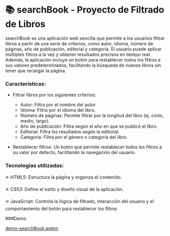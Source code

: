 # 📚 searchBook - Proyecto de Filtrado de Libros
searchBook es una aplicación web sencilla que permite a los usuarios filtrar libros a partir de una serie de criterios, como autor, idioma, número de páginas, año de publicación, editorial y categoría. El usuario puede aplicar múltiples filtros a la vez y obtener resultados precisos en tiempo real. Además, la aplicación incluye un botón para restablecer todos los filtros a sus valores predeterminados, facilitando la búsqueda de nuevos libros sin tener que recargar la página.

### Características:
*  Filtrar libros por los siguientes criterios:
    * Autor: Filtra por el nombre del autor.
    * Idioma: Filtra por el idioma del libro.
    * Número de páginas: Permite filtrar por la longitud del libro (ej. corto, medio, largo).
    * Año de publicación: Filtra según el año en que se publicó el libro.
    * Editorial: Filtra los resultados según la editorial.
    * Categoría: Filtra por el género o categoría del libro.
      
* Restablecer filtros: Un botón que permite restablecer todos los filtros a su valor por defecto, facilitando la navegación del usuario.

### Tecnologías utilizadas:

✳️ HTML5: Estructura la página y organiza el contenido.

✳️ CSS3: Define el estilo y diseño visual de la aplicación.

✳️ JavaScript: Controla la lógica de filtrado, interacción del usuario y el comportamiento del botón para restablecer los filtros

###Demo

[demo-searchBook.webm](https://github.com/user-attachments/assets/8de2d810-97d1-4464-ba41-41825fd524e7)
